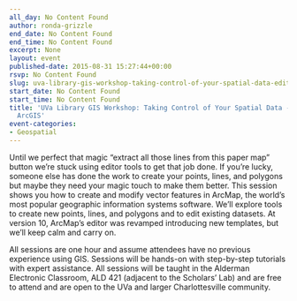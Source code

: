 ```yaml
---
all_day: No Content Found
author: ronda-grizzle
end_date: No Content Found
end_time: No Content Found
excerpt: None
layout: event
published-date: 2015-08-31 15:27:44+00:00
rsvp: No Content Found
slug: uva-library-gis-workshop-taking-control-of-your-spatial-data-editing-in-arcgis
start_date: No Content Found
start_time: No Content Found
title: 'UVa Library GIS Workshop: Taking Control of Your Spatial Data - Editing in
  ArcGIS'
event-categories:
- Geospatial
---
```


Until we perfect that magic “extract all those lines from this paper map” button we’re stuck using editor tools to get that job done.  If you’re lucky, someone else has done the work to create your points, lines, and polygons but maybe they need your magic touch to make them better.  This session shows you how to create and modify vector features in ArcMap, the world’s most popular geographic information systems software.  We’ll explore tools to create new points, lines, and polygons and to edit existing datasets.  At version 10, ArcMap’s editor was revamped introducing new templates, but we’ll keep calm and carry on.

All sessions are one hour and assume attendees have no previous experience using GIS. Sessions will be hands-on with step-by-step tutorials with expert assistance. All sessions will be taught in the Alderman Electronic Classroom, ALD 421 (adjacent to the Scholars’ Lab) and are free to attend and are open to the UVa and larger Charlottesville community.
